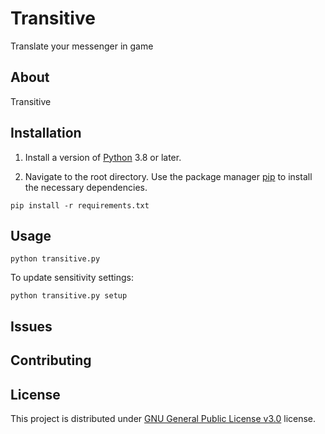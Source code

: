 # Transitive
Translate your messenger in game

## About

Transitive

## Installation

1. Install a version of [Python](https://www.python.org/downloads/) 3.8 or later.

2. Navigate to the root directory. Use the package manager [pip](https://pip.pypa.io/en/stable/) to install the necessary dependencies.

```
pip install -r requirements.txt
```

## Usage
```           
python transitive.py
```
To update sensitivity settings:
```           
python transitive.py setup
```

## Issues

## Contributing

## License
This project is distributed under [GNU General Public License v3.0](https://github.com/zeyad-mansour/Lunar/blob/main/LICENSE) license.
